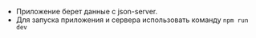 * Приложение берет данные с json-server.
* Для запуска приложения и сервера использовать команду `npm run dev`